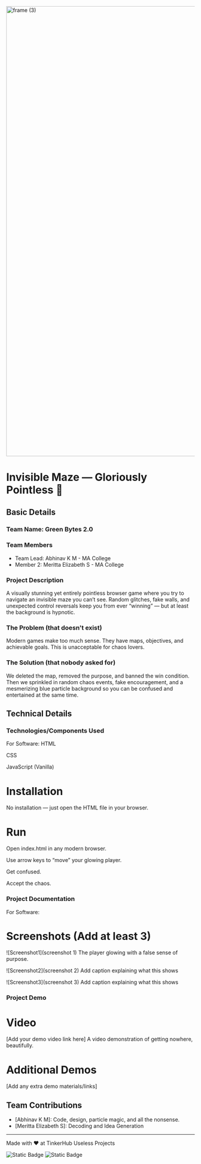 <img width="3188" height="1202" alt="frame (3)" src="https://github.com/user-attachments/assets/517ad8e9-ad22-457d-9538-a9e62d137cd7" />


# Invisible Maze — Gloriously Pointless 🎯


## Basic Details
### Team Name: Green Bytes 2.0


### Team Members
- Team Lead: Abhinav K M - MA College
- Member 2: Meritta Elizabeth S - MA College

### Project Description
A visually stunning yet entirely pointless browser game where you try to navigate an invisible maze you can’t see.
Random glitches, fake walls, and unexpected control reversals keep you from ever “winning” — but at least the background is hypnotic.

### The Problem (that doesn't exist)
Modern games make too much sense. They have maps, objectives, and achievable goals. This is unacceptable for chaos lovers.

### The Solution (that nobody asked for)
We deleted the map, removed the purpose, and banned the win condition. Then we sprinkled in random chaos events, fake encouragement,
and a mesmerizing blue particle background so you can be confused and entertained at the same time.

## Technical Details
### Technologies/Components Used
For Software:
HTML

CSS

JavaScript (Vanilla)




# Installation
No installation — just open the HTML file in your browser.

# Run
Open index.html in any modern browser.

Use arrow keys to “move” your glowing player.

Get confused.

Accept the chaos.

### Project Documentation
For Software:

# Screenshots (Add at least 3)
![Screenshot1](screenshot 1)
The player glowing with a false sense of purpose.

![Screenshot2](screenshot 2)
Add caption explaining what this shows

![Screenshot3](screenshot 3)
Add caption explaining what this shows


### Project Demo
# Video
[Add your demo video link here]
A video demonstration of getting nowhere, beautifully.

# Additional Demos
[Add any extra demo materials/links]

## Team Contributions
- [Abhinav K M]: Code, design, particle magic, and all the nonsense.
- [Meritta Elizabeth S]: Decoding and Idea Generation


---
Made with ❤ at TinkerHub Useless Projects 

![Static Badge](https://img.shields.io/badge/TinkerHub-24?color=%23000000&link=https%3A%2F%2Fwww.tinkerhub.org%2F)
![Static Badge](https://img.shields.io/badge/UselessProjects--25-25?link=https%3A%2F%2Fwww.tinkerhub.org%2Fevents%2FQ2Q1TQKX6Q%2FUseless%2520Projects)
